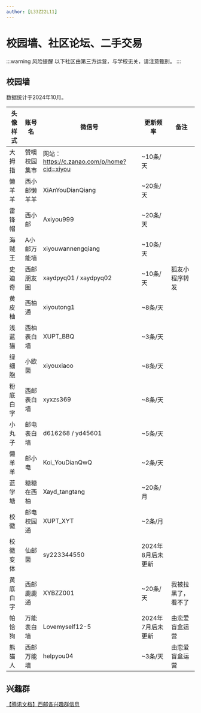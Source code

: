 ```yaml
---
author: [L33Z22L11]
---
```


# 校园墙、社区论坛、二手交易

:::warning 风险提醒
以下社区由第三方运营，与学校无关，请注意甄别。
:::

## 校园墙

数据统计于2024年10月。

| 头像样式 | 账号名       | 微信号                                                | 更新频率          | 备注               |
| -------- | ------------ | ----------------------------------------------------- | ----------------- | ------------------ |
| 大拇指   | 赞噢校园集市 | 网站：https://c.zanao.com/p/home?cid=xiyou            | ~10条/天          |
| 懒羊羊   | 西小邮懒羊羊 | <Tip copy>XiAnYouDianQiang</Tip>                      | ~20条/天          |
| 雷锋帽   | 西小邮       | <Tip copy>Axiyou999</Tip>                             | ~20条/天          |
| 海贼王   | A小邮万能墙  | <Tip copy>xiyouwannengqiang</Tip>                     | ~10条/天          |
| 史迪奇   | 西邮朋友圈   | <Tip copy>xaydpyq01</Tip> / <Tip copy>xaydpyq02</Tip> | ~10条/天          | 狐友小程序转发     |
| 黄皮柚   | 西柚通       | <Tip copy>xiyoutong1</Tip>                            | ~8条/天           |
| 浅蓝猫   | 西柚表白墙   | <Tip copy>XUPT_BBQ</Tip>                              | ~3条/天           |
| 绿细胞   | 小欧菌       | <Tip copy>xiyouxiaoo</Tip>                            | ~8条/天           |
| 粉底白字 | 西邮表白墙   | <Tip copy>xyxzs369</Tip>                              | ~8条/天           |
| 小丸子   | 邮电表白墙   | <Tip copy>d616268</Tip> / <Tip copy>yd45601</Tip>     | ~5条/天           |
| 懒羊羊   | 邮小电       | <Tip copy>Koi_YouDianQwQ</Tip>                        | ~2条/天           |
| 蓝学塘   | 糖糖在西柚   | <Tip copy>Xayd_tangtang</Tip>                         | ~20条/月          |
| 校徽     | 邮电校园通   | <Tip copy>XUPT_XYT</Tip>                              | ~2条/月           |
| 校徽变体 | 仙邮菌       | <Tip copy>sy223344550</Tip>                           | 2024年8月后未更新 |
| 黄底白字 | 西邮鹿鹿通   | <Tip copy>XYBZZ001</Tip>                              | ~20条/天          | 我被拉黑了，看不了 |
| 帕恰狗   | 万能表白墙   | <Tip copy>Lovemyself12-5</Tip>                        | 2024年7月后未更新 | 由恋爱盲盒运营     |
| 熊猫人   | 西邮万能墙   | <Tip copy>helpyou04</Tip>                             | ~3条/天           | 由恋爱盲盒运营     |

## 兴趣群

[【腾讯文档】西邮各兴趣群信息](https://docs.qq.com/sheet/DSkFiRmpzcVJHSklM?tab=ov58e9)
